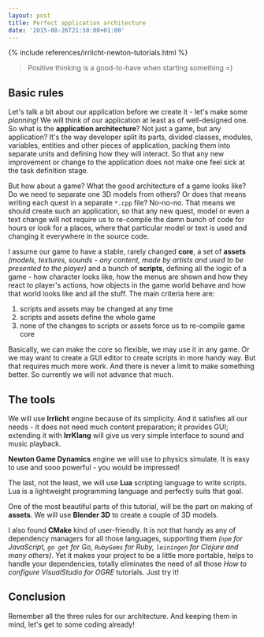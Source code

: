 ```yaml
---
layout: post
title: Perfect application architecture
date: '2015-08-26T21:50:00+01:00'
---
```


<div class="row">
    <div class="col-md-6 col-xs-12">
        {% include references/irrlicht-newton-tutorials.html %}
    </div>
</div>

> Positive thinking is a good-to-have when starting something =)

## Basic rules

Let's talk a bit about our application before we create it - let's make some *planning*! We will think of our
application at least as of well-designed one. So what is the **application architecture**? Not just a game, but
any application? It's the way developer split its parts, divided classes, modules, variables, entities and other
pieces of application, packing them into separate units and defining how they will interact. So that any new
improvement or change to the application does not make one feel sick at the task definition stage.

But how about a game? What the good architecture of a game looks like? Do we need to separate one 3D models from
others? Or does that means writing each quest in a separate `*.cpp` file? No-no-no. That means we should create
such an application, so that any new quest, model or even a text change will not require us to re-compile the
damn bunch of code for hours or look for a places, where that particular model or text is used and changing
it everywhere in the source code.

I assume our game to have a stable, rarely changed **core**, a set of **assets** _(models, textures, sounds - any
content, made by artists and used to be presented to the player)_ and a bunch of **scripts**, defining all the
logic of a game - how character looks like, how the menus are shown and how they react to player's actions, how
objects in the game world behave and how that world looks like and all the stuff. The main criteria here are:

1. scripts and assets may be changed at any time
2. scripts and assets define the whole game
3. none of the changes to scripts or assets force us to re-compile game core

Basically, we can make the core so flexible, we may use it in any game. Or we may want to create a GUI editor
to create scripts in more handy way. But that requires much more work. And there is never a limit to make
something better. So currently we will not advance that much.

<!--more-->

## The tools

We will use **Irrlicht** engine because of its simplicity. And it satisfies all our needs - it
does not need much content preparation; it provides GUI; extending it with **IrrKlang** will give
us very simple interface to sound and music playback.

**Newton Game Dynamics** engine we will use to physics simulate. It is easy to use and sooo powerful -
you would be impressed!

The last, not the least, we will use **Lua** scripting language to write scripts. Lua is a lightweight
programming language and perfectly suits that goal.

One of the most beautiful parts of this tutorial, will be the part on making of **assets**. We will use
**Blender 3D** to create a couple of 3D models.

I also found **CMake** kind of user-friendly. It is not that handy as any of dependency managers for all
those languages, supporting them _(`npm` for JavaScript, `go get` for Go, `RubyGems` for Ruby, `leiningen`
for Clojure and many others)_. Yet it makes your project to be a little more portable, helps to handle your
dependencies, totally eliminates the need of all those *How to configure VisualStudio for OGRE* tutorials.
Just try it!

## Conclusion

Remember all the three rules for our architecture. And keeping them in mind, let's get to some coding already!
